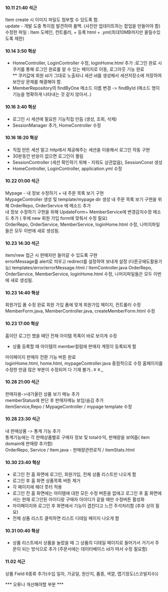 #### 10.11 21:40 석근
Item create 시 이미지 파일도 첨부할 수 있도록 함.  
update - 개발 도중 특이점 발견하여 롤백. (사진만 업데이트하는 팝업을 만들어야 함)   
수정한 파일 : Item 도메인, 컨트롤러, + 등록 html  + .yml(최대10MB까지만 올릴수있도록 제한)

#### 10.14 3:50 혁상
- HomeController, LoginController 수정, loginHome.html 추가 :로그인 완료 시 쿠키를 통해 로그인 완료를 알 수 있는 페이지로 이동, 로그아웃 기능 완료<br>
** 쿠키값에 회원 id가 그대로 노출되니 세션 id를 생성해서 세션저장소에 저장하여 보안상 문제를 해결해야 함.
- MemberRepository의 findByOne 메소드 이름 변경 -> findById (메소드 명이 기능을 명확하게 나타내는 것 같지 않아서..)

#### 10.16 3:40 혁상
- 로그인 시 세션에 필요한 기능직접 만듬 (생성, 조회, 삭제)
- SessionManager 추가, HomeController 수정

#### 10.16 18:20 혁상
- 직접 만든 세션 말고 http에서 제공해주는 세션을 이용해서 로그인 작동 구현
- 30분동안 반응이 없으면 로그인이 풀림
- SessionController (세션 확인하기 위해 - 지워도 상관없음), 
  SessionConst 생성
- HomeController, LoginController, application.yml 수정

#### 10.22 01:00 석근
Mypage -  내 정보 수정하기 + 내 주문 목록 보기 구현   
MypageController 생성  및 template/mypage dir 생성 
내 주문 목록 보기 구현을 위해 OrderRepo, OrderService 에 메소드 추가  
내 정보 수정하기 구현을 위해 UpdateForm+ MemberService에 변경감지수정 메소드 추가 ( 후에 new 회원 가입 form에 맞춰서 수정 필요)  
OrderRepo, OrderService, MemberService, loginHome.html 수정, 나머지파일들은 모두 이번에 새로 생성됨.  

#### 10.23 14:30 석근
item/new 접근 시 판매자만 들어갈 수 있도록 구현  
errorMessage를 alert로 띄우고 redirect를 설정하여 보내게 설정 (다른곳에도활용가능)
templates/error/errorMessage.html / ItemController.java
OrderRepo, OrderService, MemberService, loginHome.html 수정, 나머지파일들은 모두 이번에 새로 생성됨.

#### 10.23 14:40 혁상
회원가입 폼 수정 완료
회원 가입 폼에 맞게 회원가입 페이지, 컨트롤러 수정
MemberForm.java, MemberController.java, createMemberForm.html 수정

#### 10.23 17:00 혁상
홈이던 로그인 했을 때던 전체 아이템 목록이 바로 보이게 수정<br>
- 상품 등록할 때 아이템의 member컬럼에 판매자 계정이 등록되게 함

마이페이지 판매자 전환 기능 버튼 완료<br>
loginHome.html, home.html, mypageController.java 중점적으로 수정
홈페이지를 수정한 만큼 많은 부분이 수정되어 다 기재 불가..ㅎㅎ,,  

#### 10.28 21:00 석근
판매자용->내가올린 상품 보기 메뉴 추가  
memberStatus에 판단 후 판매자메뉴 보임/숨김 추가  
itemService,Repo / MypageController / mypage template 수정  

#### 10.28 23:30 석근
내 판매상품 -> 통계 기능 추가  
통계기능에는 각 판매상품별로 구매자 정보 및 total수익, 판매량을 보여줌( item domain에 판매량 추가함)  
OrderRepo, Service / Item.java - 판매량관련로직 / itemStats.html

#### 10.30 23:40 혁상
- 로그인 전 홈 화면에 로그인, 회원가입, 전체 상품 리스트만 나오게 함
- 로그인 후 홈 화면 상품목록 버튼 제거
- 각 페이지에 헤더 풋터 적용
- 로그인 전 홈 화면에는 아이템에 대한 모든 수정 버튼을 없애고 
  로그인 후 홈 화면에서는 현재 로그인된 아이디랑 구매자 아이디가 같을 때만 수정버튼 활성화
- 마이페이지와 로그인 후 화면에서 기능이 겹친다고 느낀 주석처리함 (추후 상의 필요)
- 전체 상품 리스트 클릭하면 리스트 디테일 페이지 나오게 함

#### 10.31 00:40 혁상
- 상품 리스트에서 상품을 눌렀을 때 그 상품의 디테일 페이지로 들어가서 거기서 주문이 되는 방식으로 추가
  (주문서에는 데이터베이스 id가 떠서 수정 필요함)  

#### 11.02 석근 
상품 Field 6종류 추가(수입 일자, 가공일, 원산지, 품종, 색깔, 맵기정도(스코빌지수))


*** 오류나 개선해야할 부분 ***
